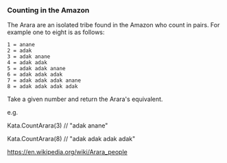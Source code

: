 ### Counting in the Amazon

 The Arara are an isolated tribe found in the Amazon who count in pairs. For example one to eight is as follows:
```
1 = anane
2 = adak
3 = adak anane
4 = adak adak
5 = adak adak anane
6 = adak adak adak
7 = adak adak adak anane
8 = adak adak adak adak
```
Take a given number and return the Arara's equivalent.

e.g.

Kata.CountArara(3) // "adak anane"

Kata.CountArara(8) // "adak adak adak adak"

https://en.wikipedia.org/wiki/Arara_people


